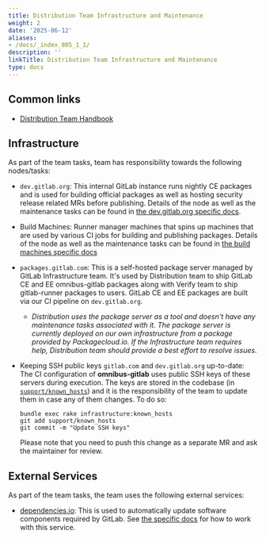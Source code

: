```yaml
---
title: Distribution Team Infrastructure and Maintenance
weight: 2
date: '2025-06-12'
aliases:
- /docs/_index_805_1_1/
description: ''
linkTitle: Distribution Team Infrastructure and Maintenance
type: docs
---
```


## Common links

* [Distribution Team Handbook](/handbook/engineering/infrastructure/core-platform/systems/distribution/)

## Infrastructure

As part of the team tasks, team has responsibility towards the following nodes/tasks:

* `dev.gitlab.org`: This internal GitLab instance runs nightly CE packages and
  is used for building official packages as well as hosting security release
  related MRs before publishing. Details of the node as well as the maintenance
  tasks can be found in [the dev.gitlab.org specific docs](dev-gitlab-org/).

* Build Machines: Runner manager machines that spins up machines that are used
  by various CI jobs for building and publishing packages. Details of the node
  as well as the maintenance tasks can be found in [the build machines specific docs](build-machines/)

* `packages.gitlab.com`: This is a self-hosted package server managed by
  GitLab Infrastructure team. It's used by Distribution team to ship GitLab CE and EE
  omnibus-gitlab packages along with Verify team to ship gitlab-runner packages
  to users. GitLab CE and EE packages are built via our CI pipeline on `dev.gitlab.org`.

  * _Distribution uses the package server as a tool and doesn't have any
  maintenance tasks associated with it. The package server is currently deployed
  on our own infrastructure from a package provided by Packagecloud.io. If the
  Infrastructure team requires help, Distribution team should provide a best effort
  to resolve issues._

* Keeping SSH public keys `gitlab.com` and `dev.gitlab.org` up-to-date: The CI
  configuration of **omnibus-gitlab** uses public SSH keys of these servers
  during execution. The keys are stored in the codebase (in [`support/known_hosts`](https://gitlab.com/gitlab-org/omnibus-gitlab/blob/master/support/known_hosts))
  and it is the responsibility of the team to update them in case any of them
  changes. To do so:

  ```console
  bundle exec rake infrastructure:known_hosts
  git add support/known_hosts
  git commit -m "Update SSH keys"
  ```

  Please note that you need to push this change as a separate MR and ask the
  maintainer for review.

## External Services

As part of the team tasks, the team uses the following external services:

* [dependencies.io](https://www.dependencies.io/): This is used to automatically update
software components required by GitLab. See [the specific docs](dependencies.io.html)
for how to work with this service.
